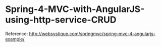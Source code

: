 # Spring-4-MVC-with-AngularJS-using-http-service-CRUD
Reference: http://websystique.com/springmvc/spring-mvc-4-angularjs-example/
